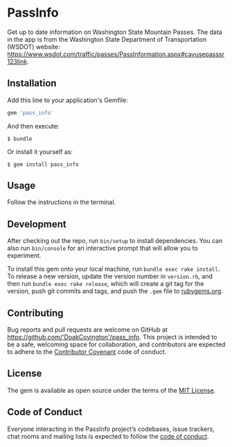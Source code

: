 # PassInfo

Get up to date information on Washington State Mountain Passes. The data in the app is from the Washington State Department of Transportation (WSDOT) website: https://www.wsdot.com/traffic/passes/PassInformation.aspx#cayusepasssr123link.

## Installation

Add this line to your application's Gemfile:

```ruby
gem 'pass_info'
```

And then execute:

    $ bundle

Or install it yourself as:

    $ gem install pass_info

## Usage

Follow the instructions in the terminal.

## Development

After checking out the repo, run `bin/setup` to install dependencies. You can also run `bin/console` for an interactive prompt that will allow you to experiment.

To install this gem onto your local machine, run `bundle exec rake install`. To release a new version, update the version number in `version.rb`, and then run `bundle exec rake release`, which will create a git tag for the version, push git commits and tags, and push the `.gem` file to [rubygems.org](https://rubygems.org).

## Contributing

Bug reports and pull requests are welcome on GitHub at https://github.com/'DoakCovington'/pass_info. This project is intended to be a safe, welcoming space for collaboration, and contributors are expected to adhere to the [Contributor Covenant](http://contributor-covenant.org) code of conduct.

## License

The gem is available as open source under the terms of the [MIT License](https://opensource.org/licenses/MIT).

## Code of Conduct

Everyone interacting in the PassInfo project’s codebases, issue trackers, chat rooms and mailing lists is expected to follow the [code of conduct](https://github.com/'DoakCovington'/pass_info/blob/master/CODE_OF_CONDUCT.md).
